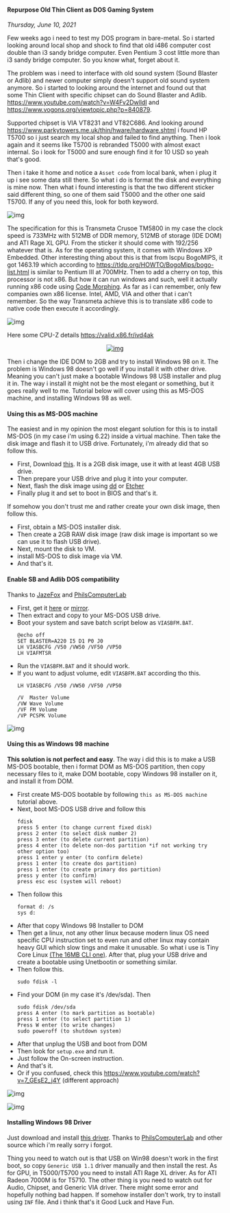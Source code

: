 #### Repurpose Old Thin Client as DOS Gaming System
_Thursday, June 10, 2021_

Few weeks ago i need to test my DOS program in bare-metal. So i started looking around 
local shop and shock to find that old i486 computer cost double than i3 sandy bridge computer. 
Even Pentium 3 cost little more than i3 sandy bridge computer. So you know what, forget 
about it. 

The problem was i need to interface with old sound system (Sound Blaster or Adlib) and newer computer 
simply doesn't support old sound system anymore. So i started to looking around the internet and 
found out that some Thin Client with specific chipset can do Sound Blaster and Adlib. 
<https://www.youtube.com/watch?v=W4Fv2DwlldI> and <https://www.vogons.org/viewtopic.php?p=840879>.

Supported chipset is VIA VT8231 and VT82C686. And looking around <https://www.parkytowers.me.uk/thin/hware/hardware.shtml> 
i found HP T5700 so i just search my local shop and failed to find anything. Then i look again and 
it seems like T5700 is rebranded T5000 with almost exact internal. So i look for T5000 and 
sure enough find it for 10 USD so yeah that's good.

Then i take it home and notice a `Asset code` from local bank, when i plug it up i see some 
data still there. So what i do is format the disk and everything is mine now. Then what i found 
interesting is that the two different sticker said different thing, so one of them said T5000 
and the other one said T5700. If any of you need this, look for both keyword.

![img](./posts/2021-06-10-repurpose-old-thin-client-as-dos-gaming-system/1.jpg)

The specification for this is Transmeta Crusoe TM5800 in my case the clock speed is 733MHz with 
512MB of DDR memory, 512MB of storage (IDE DOM) and ATI Rage XL GPU. From the sticker it should come 
with 192/256 whatever that is. As for the operating system, it comes with Windows XP Embedded. 
Other interesting thing about this is that from lscpu BogoMIPS, it got 1463.19 which according to 
<https://tldp.org/HOWTO/BogoMips/bogo-list.html> is similar to Pentium III at 700MHz. Then to add a 
cherry on top, this processor is not x86. But how it can run windows and such, well it actually 
running x86 code using [Code Morphing](https://en.wikipedia.org/wiki/Transmeta#Code_Morphing_Software). 
As far as i can remember, only few companies own x86 license. Intel, AMD, VIA and other that i can't 
remember. So the way Transmeta achieve this is to translate x86 code to native code then execute it 
accordingly.

![img](./posts/2021-06-10-repurpose-old-thin-client-as-dos-gaming-system/2.jpg)

Here some CPU-Z details <https://valid.x86.fr/ivd4ak>
<p align="center">
    <a href="https://valid.x86.fr/ivd4ak"><img class="imgrespM" src="https://valid.x86.fr/cache/banner/ivd4ak-99.png" alt="img"></a>
</p>

Then i change the IDE DOM to 2GB and try to install Windows 98 on it. The problem 
is Windows 98 doesn't go well if you install it with other drive. Meaning you 
can't just make a bootable Windows 98 USB installer and plug it in. The way i 
install it might not be the most elegant or something, but it goes really well to 
me. Tutorial below will cover using this as MS-DOS machine, and installing 
Windows 98 as well.

#### Using this as MS-DOS machine

The easiest and in my opinion the most elegant solution for this is to install 
MS-DOS (in my case i'm using 6.22) inside a virtual machine. Then take the disk 
image and flash it to USB drive. Fortunately, i'm already did that so follow this.
* First, Download [this](./posts/2021-06-10-repurpose-old-thin-client-as-dos-gaming-system/dos622-starter-disk-image.zip). 
It is a 2GB disk image, use it with at least 4GB USB drive.
* Then prepare your USB drive and plug it into your computer.
* Next, flash the disk image using [dd](https://www.geeksforgeeks.org/dd-command-linux/) or [Etcher](https://www.balena.io/etcher/)
* Finally plug it and set to boot in BIOS and that's it.

If somehow you don't trust me and rather create your own disk image, then follow this.
* First, obtain a MS-DOS installer disk.
* Then create a 2GB RAW disk image (raw disk image is important so we can use it to flash USB drive).
* Next, mount the disk to VM.
* install MS-DOS to disk image via VM.
* And that's it.

#### Enable SB and Adlib DOS compatibility

Thanks to [JazeFox](https://www.vogons.org/viewtopic.php?t=73270) and [PhilsComputerLab](https://www.youtube.com/watch?v=W4Fv2DwlldI)
* First, get it [here](https://www.vogons.org/viewtopic.php?t=73270) or [mirror](./posts/2021-06-10-repurpose-old-thin-client-as-dos-gaming-system/VIASBFM.zip).
* Then extract and copy to your MS-DOS USB drive.
* Boot your system and save batch script below as `VIASBFM.BAT`.
    ```
    @echo off
    SET BLASTER=A220 I5 D1 P0 J0
    LH VIASBCFG /V50 /VW50 /VF50 /VP50
    LH VIAFMTSR
    ```
* Run the `VIASBFM.BAT` and it should work.
* If you want to adjust volume, edit `VIASBFM.BAT` according tho this.
    ```
    LH VIASBCFG /V50 /VW50 /VF50 /VP50

    /V  Master Volume
    /VW Wave Volume
    /VF FM Volume
    /VP PCSPK Volume
    ```
![img](./posts/2021-06-10-repurpose-old-thin-client-as-dos-gaming-system/5.jpg)

#### Using this as Windows 98 machine

**This solution is not perfect and easy**. The way i did this is to make a USB 
MS-DOS bootable, then i format DOM as MS-DOS partition, then copy necessary files 
to it, make DOM bootable, copy Windows 98 installer on it, and install it from DOM.
* First create MS-DOS bootable by following `this as MS-DOS machine` tutorial 
above.
* Next, boot MS-DOS USB drive and follow this
    ```
    fdisk
    press 5 enter (to change current fixed disk)
    press 2 enter (to select disk number 2)
    press 3 enter (to delete current partition)
    press 4 enter (to delete non-dos partition *if not working try other option too)
    press 1 enter y enter (to confirm delete)
    press 1 enter (to create dos partition)
    press 1 enter (to create primary dos partition)
    press y enter (to confirm)
    press esc esc (system will reboot)
    ```
* Then follow this
    ```
    format d: /s
    sys d:
    ```
* After that copy Windows 98 Installer to DOM
* Then get a linux, not any other linux because modern linux OS need specific CPU 
instruction set to even run and other linux may contain heavy GUI which slow 
tings and make it unusable. So what i use is Tiny Core Linux [(The 16MB CLI one)](http://tinycorelinux.net/12.x/x86/release/Core-current.iso). 
After that, plug your USB drive and create a bootable using Unetbootin or 
something similar. 
* Then follow this.
    ```
    sudo fdisk -l
    ```
* Find your DOM (in my case it's /dev/sda). Then
    ```
    sudo fdisk /dev/sda
    press A enter (to mark partition as bootable)
    press 1 enter (to select partition 1)
    Press W enter (to write changes)
    sudo poweroff (to shutdown system)
    ```
* After that unplug the USB and boot from DOM
* Then look for `setup.exe` and run it.
* Just follow the On-screen instruction.
* And that's it.
* Or if you confused, check this <https://www.youtube.com/watch?v=7_GEsE2_j4Y> (different approach)

![img](./posts/2021-06-10-repurpose-old-thin-client-as-dos-gaming-system/3.jpg)

![img](./posts/2021-06-10-repurpose-old-thin-client-as-dos-gaming-system/4.jpg)

#### Installing Windows 98 Driver

Just download and install [this driver](https://drive.google.com/file/d/1_qAMr6ya9WrNFGmSSIAg9PoIOa_oht_O/view?usp=sharing). 
Thanks to [PhilsComputerLab](https://www.philscomputerlab.com/hp-t5710.html) and other source which i'm really sorry i forgot.

Thing you need to watch out is that USB on Win98 doesn't work in the first boot, so copy `Generic USB 1.1` driver manually and then 
install the rest. As for GPU, in T5000/T5700 you need to install ATI Rage XL driver. As for ATI Radeon 7000M is for T5710. The 
other thing is you need to watch out for Audio, Chipset, and Generic VIA driver. There might some error and hopefully nothing 
bad happen. If somehow installer don't work, try to install using `INF` file. And i think that's it Good Luck and Have Fun.